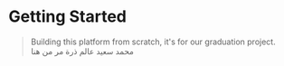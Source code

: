 # Getting Started 
> Building this platform from scratch, it's for our graduation project.
> محمد سعيد عالم ذرة مر من هنا
> 
